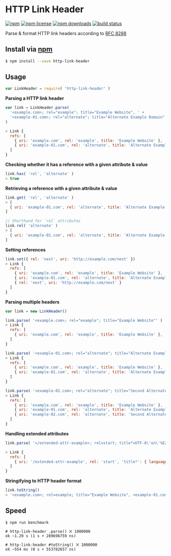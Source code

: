 # HTTP Link Header
[![npm](https://img.shields.io/npm/v/http-link-header.svg?style=flat-square)](https://npmjs.com/http-link-header)
[![npm license](https://img.shields.io/npm/l/http-link-header.svg?style=flat-square)](https://npmjs.com/http-link-header)
[![npm downloads](https://img.shields.io/npm/dm/http-link-header.svg?style=flat-square)](https://npmjs.com/http-link-header)
[![build status](https://img.shields.io/travis/jhermsmeier/node-http-link-header.svg?style=flat-square)](https://travis-ci.org/jhermsmeier/node-http-link-header)

Parse & format HTTP link headers according to [RFC 8288]

[RFC 8288]: https://tools.ietf.org/html/rfc8288

## Install via [npm](https://npmjs.com)

```sh
$ npm install --save http-link-header
```

## Usage

```js
var LinkHeader = require( 'http-link-header' )
```

**Parsing a HTTP link header**

```js
var link = LinkHeader.parse(
  '<example.com>; rel="example"; title="Example Website", ' +
  '<example-01.com>; rel="alternate"; title="Alternate Example Domain"'
)

> Link {
  refs: [
    { uri: 'example.com', rel: 'example', title: 'Example Website' },
    { uri: 'example-01.com', rel: 'alternate', title: 'Alternate Example Domain' },
  ]
}
```

**Checking whether it has a reference with a given attribute & value**

```js
link.has( 'rel', 'alternate' )
> true
```

**Retrieving a reference with a given attribute & value**

```js
link.get( 'rel', 'alternate' )
> [
  { uri: 'example-01.com', rel: 'alternate', title: 'Alternate Example Domain' }
]
```
```js
// Shorthand for `rel` attributes
link.rel( 'alternate' )
> [
  { uri: 'example-01.com', rel: 'alternate', title: 'Alternate Example Domain' }
]
```

**Setting references**

```js
link.set({ rel: 'next', uri: 'http://example.com/next' })
> Link {
  refs: [
    { uri: 'example.com', rel: 'example', title: 'Example Website' },
    { uri: 'example-01.com', rel: 'alternate', title: 'Alternate Example Domain' },
    { rel: 'next', uri: 'http://example.com/next' }
  ]
}
```

**Parsing multiple headers**

```js
var link = new LinkHeader()

link.parse( '<example.com>; rel="example"; title="Example Website"' )
> Link {
  refs: [
    { uri: 'example.com', rel: 'example', title: 'Example Website' },
  ]
}

link.parse( '<example-01.com>; rel="alternate"; title="Alternate Example Domain"' )
> Link {
  refs: [
    { uri: 'example.com', rel: 'example', title: 'Example Website' },
    { uri: 'example-01.com', rel: 'alternate', title: 'Alternate Example Domain' },
  ]
}

link.parse( '<example-02.com>; rel="alternate"; title="Second Alternate Example Domain"' )
> Link {
  refs: [
    { uri: 'example.com', rel: 'example', title: 'Example Website' },
    { uri: 'example-01.com', rel: 'alternate', title: 'Alternate Example Domain' },
    { uri: 'example-02.com', rel: 'alternate', title: 'Second Alternate Example Domain' },
  ]
}
```

**Handling extended attributes**

```js
link.parse( '</extended-attr-example>; rel=start; title*=UTF-8\'en\'%E2%91%A0%E2%93%AB%E2%85%93%E3%8F%A8%E2%99%B3%F0%9D%84%9E%CE%BB' )
```

```js
> Link {
  refs: [
    { uri: '/extended-attr-example', rel: 'start', 'title*': { language: 'en', encoding: null, value: '①⓫⅓㏨♳𝄞λ' } }
  ]
}
```

**Stringifying to HTTP header format**

```js
link.toString()
> '<example.com>; rel=example; title="Example Website", <example-01.com>; rel=alternate; title="Alternate Example Domain"'
```

## Speed

```
$ npm run benchmark
```

```
# http-link-header .parse() ⨉ 1000000
ok ~1.29 s (1 s + 289696759 ns)

# http-link-header #toString() ⨉ 1000000
ok ~554 ms (0 s + 553782657 ns)
```
